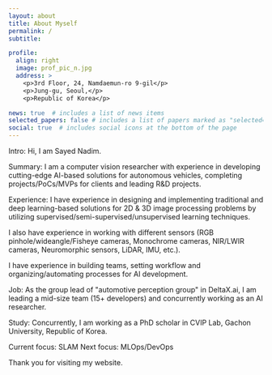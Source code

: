 ```yaml
---
layout: about
title: About Myself
permalink: /
subtitle:

profile:
  align: right
  image: prof_pic_n.jpg
  address: >
    <p>3rd Floor, 24, Namdaemun-ro 9-gil</p>
    <p>Jung-gu, Seoul,</p>
    <p>Republic of Korea</p>

news: true  # includes a list of news items
selected_papers: false # includes a list of papers marked as "selected={true}"
social: true  # includes social icons at the bottom of the page
---
```


Intro:
Hi, I am Sayed Nadim.

Summary:
I am a computer vision researcher with experience in developing cutting-edge AI-based solutions for autonomous vehicles, completing projects/PoCs/MVPs for clients and leading R&D projects.

Experience:
I have experience in designing and implementing traditional and deep learning-based solutions for 2D & 3D image processing problems by utilizing supervised/semi-supervised/unsupervised learning techniques. 

I also have experience in working with different sensors (RGB pinhole/wideangle/Fisheye cameras, Monochrome cameras, NIR/LWIR cameras, Neuromorphic sensors, LiDAR, IMU, etc.). 

I have experience in building teams, setting workflow and organizing/automating processes for AI development. 

Job:
As the group lead of "automotive perception group" in DeltaX.ai, I am leading a mid-size team (15+ developers) and concurrently working as an AI researcher. 

Study:
Concurrently, I am working as a PhD scholar in CVIP Lab, Gachon University, Republic of Korea.

Current focus: SLAM
Next focus: MLOps/DevOps





[//]: # ()
[//]: # (I have completed my master's from the Department of IT Convergence Engineering &#40;2019-2021&#41; from Gachon University, under the supervision of  Prof. Yong Ju Jung. I have completed my undergraduate studies from the Department of Electronics and Telecommunication Engineering from University of Liberal Arts Bangladesh &#40;ULAB&#41; &#40;2013-2017&#41;, under the supervision of Dr. S. M. Mahbubur Rahman.  )


Thank you for visiting my website. 
